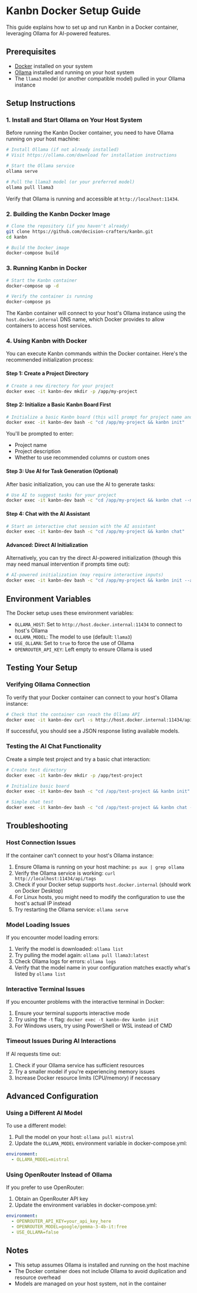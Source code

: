 # Kanbn Docker Setup Guide

This guide explains how to set up and run Kanbn in a Docker container, leveraging Ollama for AI-powered features.

## Prerequisites

- [Docker](https://docs.docker.com/get-docker/) installed on your system
- [Ollama](https://ollama.com/download) installed and running on your host system
- The `llama3` model (or another compatible model) pulled in your Ollama instance

## Setup Instructions

### 1. Install and Start Ollama on Your Host System

Before running the Kanbn Docker container, you need to have Ollama running on your host machine:

```bash
# Install Ollama (if not already installed)
# Visit https://ollama.com/download for installation instructions

# Start the Ollama service
ollama serve

# Pull the llama3 model (or your preferred model)
ollama pull llama3
```

Verify that Ollama is running and accessible at `http://localhost:11434`.

### 2. Building the Kanbn Docker Image

```bash
# Clone the repository (if you haven't already)
git clone https://github.com/decision-crafters/kanbn.git
cd kanbn

# Build the Docker image
docker-compose build
```

### 3. Running Kanbn in Docker

```bash
# Start the Kanbn container
docker-compose up -d

# Verify the container is running
docker-compose ps
```

The Kanbn container will connect to your host's Ollama instance using the `host.docker.internal` DNS name, which Docker provides to allow containers to access host services.

### 4. Using Kanbn with Docker

You can execute Kanbn commands within the Docker container. Here's the recommended initialization process:

#### Step 1: Create a Project Directory

```bash
# Create a new directory for your project
docker exec -it kanbn-dev mkdir -p /app/my-project
```

#### Step 2: Initialize a Basic Kanbn Board First

```bash
# Initialize a basic Kanbn board (this will prompt for project name and description)
docker exec -it kanbn-dev bash -c "cd /app/my-project && kanbn init"
```

You'll be prompted to enter:
- Project name
- Project description
- Whether to use recommended columns or custom ones

#### Step 3: Use AI for Task Generation (Optional)

After basic initialization, you can use the AI to generate tasks:

```bash
# Use AI to suggest tasks for your project
docker exec -it kanbn-dev bash -c "cd /app/my-project && kanbn chat --message 'Suggest tasks for my project'"
```

#### Step 4: Chat with the AI Assistant

```bash
# Start an interactive chat session with the AI assistant
docker exec -it kanbn-dev bash -c "cd /app/my-project && kanbn chat"
```

#### Advanced: Direct AI Initialization

Alternatively, you can try the direct AI-powered initialization (though this may need manual intervention if prompts time out):

```bash
# AI-powered initialization (may require interactive inputs)
docker exec -it kanbn-dev bash -c "cd /app/my-project && kanbn init --ai 'My project description'"
```

## Environment Variables

The Docker setup uses these environment variables:

- `OLLAMA_HOST`: Set to `http://host.docker.internal:11434` to connect to host's Ollama
- `OLLAMA_MODEL`: The model to use (default: `llama3`)
- `USE_OLLAMA`: Set to `true` to force the use of Ollama
- `OPENROUTER_API_KEY`: Left empty to ensure Ollama is used

## Testing Your Setup

### Verifying Ollama Connection

To verify that your Docker container can connect to your host's Ollama instance:

```bash
# Check that the container can reach the Ollama API
docker exec -it kanbn-dev curl -s http://host.docker.internal:11434/api/tags
```

If successful, you should see a JSON response listing available models.

### Testing the AI Chat Functionality

Create a simple test project and try a basic chat interaction:

```bash
# Create test directory
docker exec -it kanbn-dev mkdir -p /app/test-project

# Initialize basic board
docker exec -it kanbn-dev bash -c "cd /app/test-project && kanbn init"

# Simple chat test
docker exec -it kanbn-dev bash -c "cd /app/test-project && kanbn chat --message 'Hello, what can you help me with?'"
```

## Troubleshooting

### Host Connection Issues

If the container can't connect to your host's Ollama instance:

1. Ensure Ollama is running on your host machine: `ps aux | grep ollama`
2. Verify the Ollama service is working: `curl http://localhost:11434/api/tags`
3. Check if your Docker setup supports `host.docker.internal` (should work on Docker Desktop)
4. For Linux hosts, you might need to modify the configuration to use the host's actual IP instead
5. Try restarting the Ollama service: `ollama serve`

### Model Loading Issues

If you encounter model loading errors:

1. Verify the model is downloaded: `ollama list`
2. Try pulling the model again: `ollama pull llama3:latest`
3. Check Ollama logs for errors: `ollama logs`
4. Verify that the model name in your configuration matches exactly what's listed by `ollama list`

### Interactive Terminal Issues

If you encounter problems with the interactive terminal in Docker:

1. Ensure your terminal supports interactive mode
2. Try using the `-t` flag: `docker exec -t kanbn-dev kanbn init`
3. For Windows users, try using PowerShell or WSL instead of CMD

### Timeout Issues During AI Interactions

If AI requests time out:

1. Check if your Ollama service has sufficient resources
2. Try a smaller model if you're experiencing memory issues
3. Increase Docker resource limits (CPU/memory) if necessary

## Advanced Configuration

### Using a Different AI Model

To use a different model:

1. Pull the model on your host: `ollama pull mistral`
2. Update the `OLLAMA_MODEL` environment variable in docker-compose.yml:

```yaml
environment:
  - OLLAMA_MODEL=mistral
```

### Using OpenRouter Instead of Ollama

If you prefer to use OpenRouter:

1. Obtain an OpenRouter API key
2. Update the environment variables in docker-compose.yml:

```yaml
environment:
  - OPENROUTER_API_KEY=your_api_key_here
  - OPENROUTER_MODEL=google/gemma-3-4b-it:free
  - USE_OLLAMA=false
```

## Notes

- This setup assumes Ollama is installed and running on the host machine
- The Docker container does not include Ollama to avoid duplication and resource overhead
- Models are managed on your host system, not in the container
